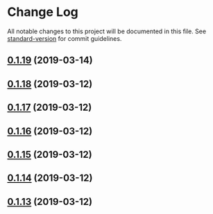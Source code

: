 # Change Log

All notable changes to this project will be documented in this file. See [standard-version](https://github.com/conventional-changelog/standard-version) for commit guidelines.

## [0.1.19](https://gitlab.es.gov.br/espm/Transcol-Online/Realtime/rabbit-monitor/compare/v0.1.18...v0.1.19) (2019-03-14)



## [0.1.18](https://gitlab.es.gov.br/espm/Transcol-Online/Realtime/rabbit-monitor/compare/v0.1.17...v0.1.18) (2019-03-12)



## [0.1.17](https://gitlab.es.gov.br/espm/Transcol-Online/Realtime/rabbit-monitor/compare/v0.1.16...v0.1.17) (2019-03-12)



## [0.1.16](https://gitlab.es.gov.br/espm/Transcol-Online/Realtime/rabbit-monitor/compare/v0.1.15...v0.1.16) (2019-03-12)



## [0.1.15](https://gitlab.es.gov.br/espm/Transcol-Online/Realtime/rabbit-monitor/compare/v0.1.14...v0.1.15) (2019-03-12)



## [0.1.14](https://gitlab.es.gov.br/espm/Transcol-Online/Realtime/rabbit-monitor/compare/v0.1.13...v0.1.14) (2019-03-12)



## [0.1.13](https://gitlab.es.gov.br/espm/Transcol-Online/Realtime/rabbit-monitor/compare/v0.1.12...v0.1.13) (2019-03-12)
